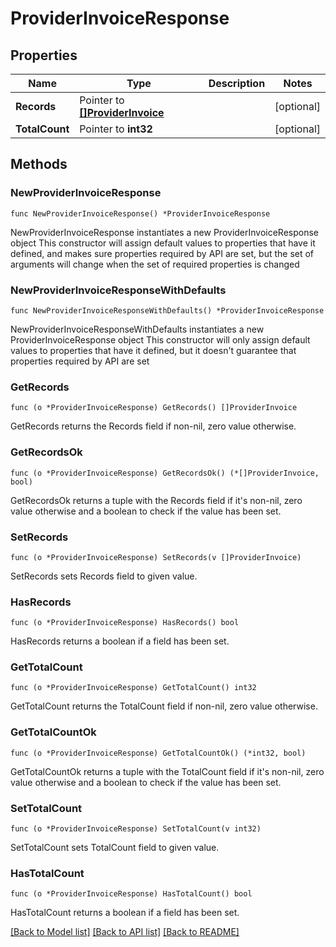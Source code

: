 # ProviderInvoiceResponse

## Properties

Name | Type | Description | Notes
------------ | ------------- | ------------- | -------------
**Records** | Pointer to [**[]ProviderInvoice**](ProviderInvoice.md) |  | [optional] 
**TotalCount** | Pointer to **int32** |  | [optional] 

## Methods

### NewProviderInvoiceResponse

`func NewProviderInvoiceResponse() *ProviderInvoiceResponse`

NewProviderInvoiceResponse instantiates a new ProviderInvoiceResponse object
This constructor will assign default values to properties that have it defined,
and makes sure properties required by API are set, but the set of arguments
will change when the set of required properties is changed

### NewProviderInvoiceResponseWithDefaults

`func NewProviderInvoiceResponseWithDefaults() *ProviderInvoiceResponse`

NewProviderInvoiceResponseWithDefaults instantiates a new ProviderInvoiceResponse object
This constructor will only assign default values to properties that have it defined,
but it doesn't guarantee that properties required by API are set

### GetRecords

`func (o *ProviderInvoiceResponse) GetRecords() []ProviderInvoice`

GetRecords returns the Records field if non-nil, zero value otherwise.

### GetRecordsOk

`func (o *ProviderInvoiceResponse) GetRecordsOk() (*[]ProviderInvoice, bool)`

GetRecordsOk returns a tuple with the Records field if it's non-nil, zero value otherwise
and a boolean to check if the value has been set.

### SetRecords

`func (o *ProviderInvoiceResponse) SetRecords(v []ProviderInvoice)`

SetRecords sets Records field to given value.

### HasRecords

`func (o *ProviderInvoiceResponse) HasRecords() bool`

HasRecords returns a boolean if a field has been set.

### GetTotalCount

`func (o *ProviderInvoiceResponse) GetTotalCount() int32`

GetTotalCount returns the TotalCount field if non-nil, zero value otherwise.

### GetTotalCountOk

`func (o *ProviderInvoiceResponse) GetTotalCountOk() (*int32, bool)`

GetTotalCountOk returns a tuple with the TotalCount field if it's non-nil, zero value otherwise
and a boolean to check if the value has been set.

### SetTotalCount

`func (o *ProviderInvoiceResponse) SetTotalCount(v int32)`

SetTotalCount sets TotalCount field to given value.

### HasTotalCount

`func (o *ProviderInvoiceResponse) HasTotalCount() bool`

HasTotalCount returns a boolean if a field has been set.


[[Back to Model list]](../README.md#documentation-for-models) [[Back to API list]](../README.md#documentation-for-api-endpoints) [[Back to README]](../README.md)


